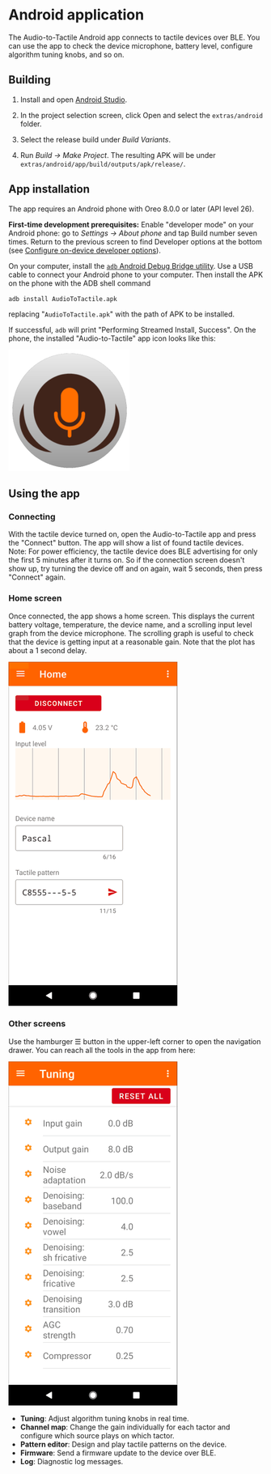 # Android application

The Audio-to-Tactile Android app connects to tactile devices over BLE. You can
use the app to check the device microphone, battery level, configure algorithm
tuning knobs, and so on.


## Building

1. Install and open [Android Studio](https://developer.android.com/studio).

2. In the project selection screen, click Open and select the `extras/android`
   folder.

3. Select the release build under *Build Variants*.

4. Run *Build → Make Project*. The resulting APK will be under
   `extras/android/app/build/outputs/apk/release/`.

## App installation

The app requires an Android phone with Oreo 8.0.0 or later (API level 26).

**First-time development prerequisites:**
Enable "developer mode" on your Android phone: go to *Settings → About phone*
and tap Build number seven times. Return to the previous screen to find
Developer options at the bottom (see [Configure on-device developer
options](https://developer.android.com/studio/debug/dev-options)).

On your computer, install the
[`adb` Android Debug Bridge
utility](https://developer.android.com/studio/command-line/adb).
Use a USB cable to connect your Android phone to your computer. Then install the
APK on the phone with the ADB shell command

```{.sh}
adb install AudioToTactile.apk
```
replacing "`AudioToTactile.apk`" with the path of APK to be installed.

If successful, `adb` will print "Performing Streamed Install, Success". On
the phone, the installed "Audio-to-Tactile" app icon looks like this:

![App icon image](../logo.png)


## Using the app

### Connecting

With the tactile device turned on, open the Audio-to-Tactile app and press
the "Connect" button. The app will show a list of found tactile devices.
Note: For power efficiency, the tactile device does BLE advertising for only
the first 5 minutes after it turns on. So if the connection screen doesn't
show up, try turning the device off and on again, wait 5 seconds, then press
"Connect" again.

### Home screen

Once connected, the app shows a home screen. This displays the current
battery voltage, temperature, the device name, and a scrolling input level
graph from the device microphone. The scrolling graph is useful to check
that the device is getting input at a reasonable gain. Note that the plot has
about a 1 second delay.

![App home screen](app_home.png)

### Other screens

Use the hamburger ☰ button in the upper-left corner to open the navigation
drawer. You can reach all the tools in the app from here:

![App tuning screen](app_tuning.png)

* **Tuning**: Adjust algorithm tuning knobs in real time.
* **Channel map**: Change the gain individually for each tactor and configure
  which source plays on which tactor.
* **Pattern editor**: Design and play tactile patterns on the device.
* **Firmware**: Send a firmware update to the device over BLE.
* **Log**: Diagnostic log messages.
